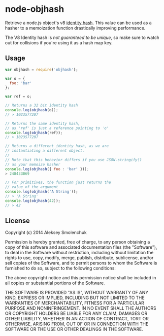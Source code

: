 # node-objhash

Retrieve a node.js object's v8 [identity hash](http://izs.me/v8-docs/classv8_1_1Object.html#a5309f7a349feb906a05ee45b6feeaab1). 
This value can be used as a hasher to a memoization function drastically improving performance. 

The V8 Identity hash is *not guaranteed to be unique*, so make sure to watch out for collisions if you're using it as a hash map key.

## Usage

```javascript
var objhash = require('objhash');

var o = { 
  foo: 'bar' 
};

var ref = o;

// Returns a 32 bit identity hash
console.log(objhash(o)); 
// > 1023577207

// Returns the same identity hash, 
// as 'ref' is just a reference pointing to 'o'
console.log(objhash(ref));              
// > 1023577207

// Returns a different identity hash, as we are
// instantiating a different object.
// 
// Note that this behavior differs if you use JSON.stringify()
// as your memoize hasher
console.log(objhash({ foo : 'bar' }));  
> 248433069

// For primitives, the function just returns the 
// value of the argument
console.log(objhash('A String')); 
// > 'A String'
console.log(objhash(42));
// > 42
```

## License

Copyright (c) 2014 Aleksey Smolenchuk

Permission is hereby granted, free of charge, to any person obtaining a copy of this software and associated documentation files (the "Software"), to deal in the Software without restriction, including without limitation the rights to use, copy, modify, merge, publish, distribute, sublicense, and/or sell copies of the Software, and to permit persons to whom the Software is furnished to do so, subject to the following conditions:

The above copyright notice and this permission notice shall be included in all copies or substantial portions of the Software.

THE SOFTWARE IS PROVIDED "AS IS", WITHOUT WARRANTY OF ANY KIND, EXPRESS OR IMPLIED, INCLUDING BUT NOT LIMITED TO THE WARRANTIES OF MERCHANTABILITY, FITNESS FOR A PARTICULAR PURPOSE AND NONINFRINGEMENT. IN NO EVENT SHALL THE AUTHORS OR COPYRIGHT HOLDERS BE LIABLE FOR ANY CLAIM, DAMAGES OR OTHER LIABILITY, WHETHER IN AN ACTION OF CONTRACT, TORT OR OTHERWISE, ARISING FROM, OUT OF OR IN CONNECTION WITH THE SOFTWARE OR THE USE OR OTHER DEALINGS IN THE SOFTWARE.
